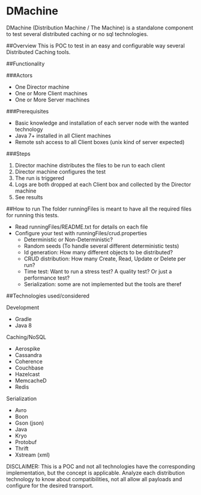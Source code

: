 # DMachine
DMachine (Distribution Machine / The Machine) is a standalone component to test several distributed caching or no sql technologies.

##Overview
This is POC to test in an easy and configurable way several Distributed Caching tools.

##Functionality

###Actors
- One Director machine
- One or More Client machines
- One or More Server machines

###Prerequisites
- Basic knowledge and installation of each server node with the wanted technology
- Java 7+ installed in all Client machines
- Remote ssh access to all Client boxes (unix kind of server expected)

###Steps

1. Director machine distributes the files to be run to each client
2. Director machine configures the test
3. The run is triggered
4. Logs are both dropped at each Client box and collected by the Director machine
5. See results

##How to run
The folder runningFiles is meant to have all the required files for running this tests.
- Read runningFiles/README.txt for details on each file
- Configure your test with runningFiles/crud.properties
	- Deterministic or Non-Deterministic?
	- Random seeds (To handle several different deterministic tests)
	- Id generation: How many different objects to be distributed?
	- CRUD distribution: How many Create, Read, Update or Delete per run?
	- Time test: Want to run a stress test? A quality test? Or just a performance test?
	- Serialization: some are not implemented but the tools are theref

##Technologies used/considered

Development
- Gradle
- Java 8

Caching/NoSQL
- Aerospike
- Cassandra
- Coherence
- Couchbase
- Hazelcast
- MemcacheD
- Redis

Serialization
- Avro
- Boon
- Gson (json)
- Java
- Kryo
- Protobuf
- Thrift
- Xstream (xml)

DISCLAIMER: This is a POC and not all technologies have the corresponding implementation, but the concept is applicable. Analyze each distribution technology to know about compatibilities, not all allow all payloads and configure for the desired transport.

